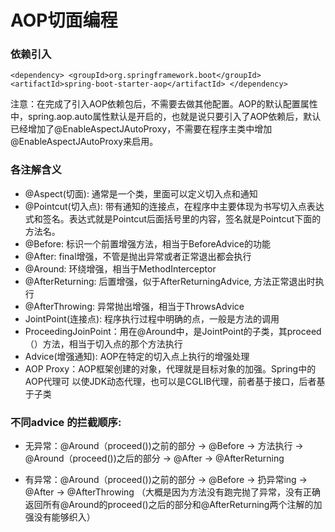 # AOP切面编程

### 依赖引入

`<dependency>
     <groupId>org.springframework.boot</groupId>
     <artifactId>spring-boot-starter-aop</artifactId>
 </dependency>
 `

注意：在完成了引入AOP依赖包后，不需要去做其他配置。AOP的默认配置属性中，spring.aop.auto属性默认是开启的，也就是说只要引入了AOP依赖后，默认已经增加了@EnableAspectJAutoProxy，不需要在程序主类中增加@EnableAspectJAutoProxy来启用。

### 各注解含义
* @Aspect(切面): 通常是一个类，里面可以定义切入点和通知
* @Pointcut(切入点): 带有通知的连接点，在程序中主要体现为书写切入点表达式和签名。表达式就是Pointcut后面括号里的内容，签名就是Pointcut下面的方法名。
* @Before: 标识一个前置增强方法，相当于BeforeAdvice的功能
* @After: final增强，不管是抛出异常或者正常退出都会执行
* @Around: 环绕增强，相当于MethodInterceptor
* @AfterReturning: 后置增强，似于AfterReturningAdvice, 方法正常退出时执行
* @AfterThrowing: 异常抛出增强，相当于ThrowsAdvice
* JointPoint(连接点): 程序执行过程中明确的点，一般是方法的调用
* ProceedingJoinPoint：用在@Around中，是JointPoint的子类，其proceed（）方法，相当于切入点的那个方法执行
* Advice(增强通知): AOP在特定的切入点上执行的增强处理
* AOP Proxy：AOP框架创建的对象，代理就是目标对象的加强。Spring中的AOP代理可 以使JDK动态代理，也可以是CGLIB代理，前者基于接口，后者基于子类

### 不同advice 的拦截顺序:
* 无异常：@Around（proceed())之前的部分 → @Before → 方法执行 → @Around（proceed())之后的部分 → @After → @AfterReturning

* 有异常：@Around（proceed())之前的部分 → @Before → 扔异常ing → @After → @AfterThrowing    （大概是因为方法没有跑完抛了异常，没有正确返回所有@Around的proceed()之后的部分和@AfterReturning两个注解的加强没有能够织入）

